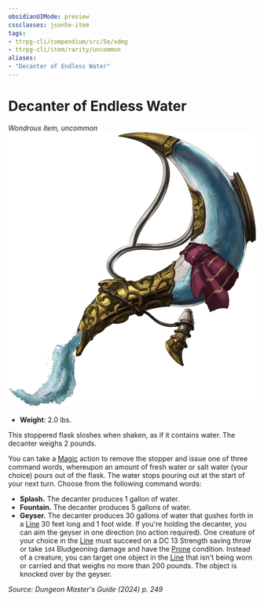 ```yaml
---
obsidianUIMode: preview
cssclasses: json5e-item
tags:
- ttrpg-cli/compendium/src/5e/xdmg
- ttrpg-cli/item/rarity/uncommon
aliases: 
- "Decanter of Endless Water"
---
```

# Decanter of Endless Water
*Wondrous item, uncommon*  
![](Misc%20Files/CLI/compendium/items/img/decanter-of-endless-water.webp#right)

- **Weight**: 2.0 lbs.

This stoppered flask sloshes when shaken, as if it contains water. The decanter weighs 2 pounds.

You can take a [Magic](Misc%20Files/CLI/rules/actions.md#Magic) action to remove the stopper and issue one of three command words, whereupon an amount of fresh water or salt water (your choice) pours out of the flask. The water stops pouring out at the start of your next turn. Choose from the following command words:

- **Splash.** The decanter produces 1 gallon of water.  
- **Fountain.** The decanter produces 5 gallons of water.  
- **Geyser.** The decanter produces 30 gallons of water that gushes forth in a [Line](Misc%20Files/CLI/rules/variant-rules/line-area-of-effect-xphb.md) 30 feet long and 1 foot wide. If you're holding the decanter, you can aim the geyser in one direction (no action required). One creature of your choice in the [Line](Misc%20Files/CLI/rules/variant-rules/line-area-of-effect-xphb.md) must succeed on a DC 13 Strength saving throw or take `1d4` Bludgeoning damage and have the [Prone](Misc%20Files/CLI/rules/conditions.md#Prone) condition. Instead of a creature, you can target one object in the [Line](Misc%20Files/CLI/rules/variant-rules/line-area-of-effect-xphb.md) that isn't being worn or carried and that weighs no more than 200 pounds. The object is knocked over by the geyser.  

*Source: Dungeon Master's Guide (2024) p. 249*